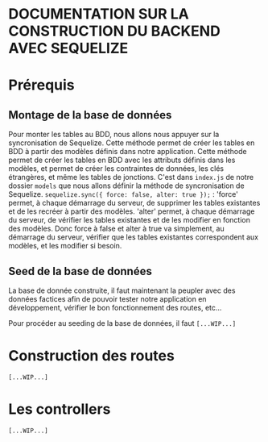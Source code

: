 # DOCUMENTATION SUR LA CONSTRUCTION DU BACKEND AVEC SEQUELIZE
  
# Prérequis

## Montage de la base de données
  
Pour monter les tables au BDD, nous allons nous appuyer sur la syncronisation de Sequelize. Cette méthode permet de créer les tables en BDD à partir des modèles définis dans notre application. Cette méthode permet de créer les tables en BDD avec les attributs définis dans les modèles, et permet de créer les contraintes de données, les clés étrangères, et même les tables de jonctions.
C'est dans ```index.js``` de notre dossier ```models``` que nous allons définir la méthode de syncronisation de Sequelize. ```sequelize.sync({ force: false, alter: true });``` : 'force' permet, à chaque démarrage du serveur, de supprimer les tables existantes et de les recréer à partir des modèles. 'alter' permet, à chaque démarrage du serveur, de vérifier les tables existantes et de les modifier en fonction des modèles. Donc force à false et alter à true va simplement, au démarrage du serveur, vérifier que les tables existantes correspondent aux modèles, et les modifier si besoin.

## Seed de la base de données

La base de donnée construite, il faut maintenant la peupler avec des données factices afin de pouvoir tester notre application en développement, vérifier le bon fonctionnement des routes, etc...

Pour procéder au seeding de la base de données, il faut ```[...WIP...]```

# Construction des routes
  
```[...WIP...]```

# Les controllers
  
```[...WIP...]```
